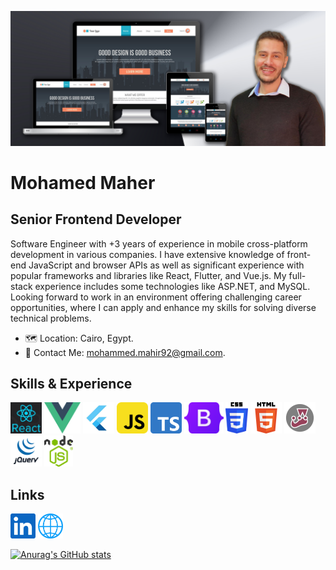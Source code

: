 ![Senior Frontend Developer](https://github.com/m-mahir/m-mahir/blob/8e01a6838b1021617768d672f699b1c8c0aed6be/Profile36.jpg)

# Mohamed Maher
## Senior Frontend Developer

Software Engineer with +3 years of experience in mobile cross-platform development in various companies. I have extensive knowledge of front-end JavaScript and browser APIs as well as significant experience with popular frameworks and libraries like React, Flutter, and Vue.js. My full-stack experience includes some technologies like ASP.NET, and MySQL.
Looking forward to work in an environment offering challenging career opportunities, where I can apply and enhance my skills for solving diverse technical problems.

- 🗺️ Location: Cairo, Egypt.
- 📧 Contact Me: mohammed.mahir92@gmail.com.

## Skills & Experience

<img src="https://github.com/m-mahir/m-mahir/blob/585c524bee584f4825045d02aa677c62fff8db66/react.jpg" height="50" /> <img src="https://github.com/m-mahir/m-mahir/blob/9e67de2dd425ca86d46b8f79ae4c67f7b00dc19a/vue.png" height="50" /> <img src="https://github.com/m-mahir/m-mahir/blob/90059cefa9e558779ea438eb19da9949f5e87378/flutter.jpg" height="50" />  <img src="https://github.com/m-mahir/m-mahir/blob/9e67de2dd425ca86d46b8f79ae4c67f7b00dc19a/javascript.png" height="50" /> <img src="https://github.com/m-mahir/m-mahir/blob/9e67de2dd425ca86d46b8f79ae4c67f7b00dc19a/Typescript.png" height="50" /> <img src="https://github.com/m-mahir/m-mahir/blob/9e67de2dd425ca86d46b8f79ae4c67f7b00dc19a/Bootstrap.png" height="50" /> <img src="https://github.com/m-mahir/m-mahir/blob/9e67de2dd425ca86d46b8f79ae4c67f7b00dc19a/CSS3.png" height="50" /> <img src="https://github.com/m-mahir/m-mahir/blob/9e67de2dd425ca86d46b8f79ae4c67f7b00dc19a/html.png" height="50" /> <img src="https://github.com/m-mahir/m-mahir/blob/9e67de2dd425ca86d46b8f79ae4c67f7b00dc19a/jest.jpg" height="50" /> <img src="https://github.com/m-mahir/m-mahir/blob/9e67de2dd425ca86d46b8f79ae4c67f7b00dc19a/jquery.png" height="50" /> <img src="https://github.com/m-mahir/m-mahir/blob/9e67de2dd425ca86d46b8f79ae4c67f7b00dc19a/nodejs.png" height="50" />

## Links
[<img src="https://github.com/m-mahir/m-mahir/blob/2249bcd09736c8e24b2923a4ea68127b011dcd17/linkedin.png" height="40" alt="linkedin" />](https://www.linkedin.com/in/m-mahir/)
[<img src="https://github.com/m-mahir/m-mahir/blob/2249bcd09736c8e24b2923a4ea68127b011dcd17/site.png" height="40" alt="website" />](https://www.m-mahir.ml/)

[![Anurag's GitHub stats](https://github-readme-stats.vercel.app/api?username=m-mahir)](https://github.com/anuraghazra/github-readme-stats)
